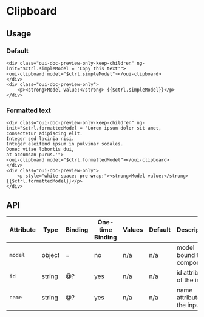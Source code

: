 # Clipboard

<component-status cx-design="complete" ux="rc"></component-status>

## Usage

### Default

```html:preview
<div class="oui-doc-preview-only-keep-children" ng-init="$ctrl.simpleModel = 'Copy this text'">
<oui-clipboard model="$ctrl.simpleModel"></oui-clipboard>
</div>
<div class="oui-doc-preview-only">
    <p><strong>Model value:</strong> {{$ctrl.simpleModel}}</p>
</div>
```

### Formatted text

```html:preview
<div class="oui-doc-preview-only-keep-children" ng-init="$ctrl.formattedModel = 'Lorem ipsum dolor sit amet,
consectetur adipiscing elit.
Integer sed lacinia nisi.
Integer eleifend ipsum in pulvinar sodales.
Donec vitae lobortis dui,
at accumsan purus.'">
<oui-clipboard model="$ctrl.formattedModel"></oui-clipboard>
</div>
<div class="oui-doc-preview-only">
    <p style="white-space: pre-wrap;"><strong>Model value:</strong> {{$ctrl.formattedModel}}</p>
</div>
```

## API

| Attribute | Type      | Binding   | One-time Binding  | Values    | Default   | Description
| ----      | ----      | ----      | ----              | ----      | ----      | ----
| `model`   | object    | =         | no                | n/a       | n/a       | model bound to component
| `id`      | string    | @?        | yes               | n/a       | n/a       | id attribute of the input
| `name`    | string    | @?        | yes               | n/a       | n/a       | name attribute of the input
